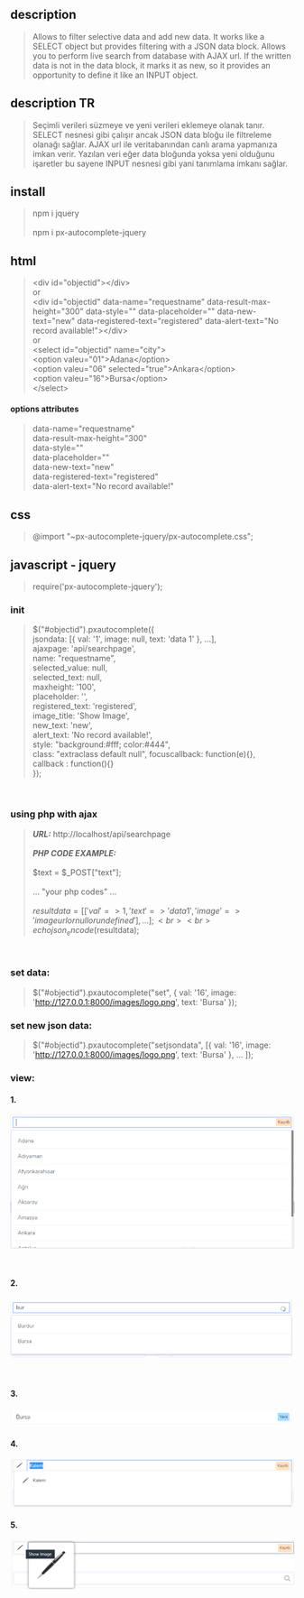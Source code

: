 ## description
>Allows to filter selective data and add new data.
>It works like a SELECT object but provides filtering with a JSON data block.
>Allows you to perform live search from database with AJAX url.
>If the written data is not in the data block, it marks it as new, so it provides an opportunity to define it like an INPUT object.

## description TR
>Seçimli verileri süzmeye ve yeni verileri eklemeye olanak tanır. 
>SELECT nesnesi gibi çalışır ancak JSON data bloğu ile filtreleme olanağı sağlar. 
>AJAX url ile veritabanından canlı arama yapmanıza imkan verir. 
>Yazılan veri eğer data bloğunda yoksa yeni olduğunu işaretler bu sayene INPUT nesnesi gibi yani tanımlama imkanı sağlar.


## install
> npm i jquery <br><br>
> npm i px-autocomplete-jquery


## html
> \<div id="objectid"\>\</div\><br>
> or<br>
> \<div id="objectid" data-name="requestname" data-result-max-height="300" data-style="" data-placeholder="" data-new-text="new" data-registered-text="registered" data-alert-text="No record available!"\>\</div\><br>
> or<br>
> \<select id="objectid" name="city"\><br>
>   \<option valeu="01"\>Adana\</option\><br>
>   \<option valeu="06" selected="true"\>Ankara\</option\><br>
>   \<option valeu="16"\>Bursa\</option\><br>
> \</select\>

#### options attributes
> data-name="requestname" <br>
> data-result-max-height="300"<br>
> data-style=""<br>
> data-placeholder=""<br>
> data-new-text="new"<br>
> data-registered-text="registered" <br>
> data-alert-text="No record available!"<br>

## css
> @import "~px-autocomplete-jquery/px-autocomplete.css";

## javascript - jquery
> require('px-autocomplete-jquery');


### init
> $("#objectid").pxautocomplete({ <br>
>            jsondata: [{ val: '1', image: null, text: 'data 1' }, ...],<br>
>            ajaxpage: 'api/searchpage',<br>
>            name: "requestname",<br>
>            selected_value: null,<br>
>            selected_text: null,<br>
>            maxheight: '100',<br>
>            placeholder: '',<br>
>            registered_text: 'registered',<br>
>            image_title: 'Show Image',<br>
>            new_text: 'new',<br>
>            alert_text: 'No record available!',<br>
>            style: "background:#fff; color:#444",<br>
>            class: "extraclass default null",
>            focuscallback: function(e){},<br>
>            callback : function(){}<br>
>        });<br>
<br>

### using php with ajax
> **_URL:_** http://localhost/api/searchpage
> <br><br>
> **_PHP CODE EXAMPLE:_** <br><br>
> $text = $_POST["text"]; <br><br>
> ... "your php codes" ...<br><br>
> $resultdata = [['val' => 1, 'text' => 'data 1', 'image' => 'imageurl or null or undefined'], ...];<br><br>
> echo json_encode($resultdata);<br>
<br>


### set data:
> $("#objectid").pxautocomplete("set", { val: '16', image: 'http://127.0.0.1:8000/images/logo.png', text: 'Bursa' });<br>

### set new json data:
> $("#objectid").pxautocomplete("setjsondata", [{ val: '16', image: 'http://127.0.0.1:8000/images/logo.png', text: 'Bursa' }, ... ]);<br>


### view:
#### 1.
![alt text](https://raw.githubusercontent.com/PiriAykut/px-autocomplete/master/screenshots/Screenshot_1.png)

<br>

#### 2.
![alt text](https://raw.githubusercontent.com/PiriAykut/px-autocomplete/master/screenshots/Screenshot_2.png)

<br>

#### 3.
![alt text](https://raw.githubusercontent.com/PiriAykut/px-autocomplete/master/screenshots/Screenshot_3.png)

#### 4.
![alt text](https://raw.githubusercontent.com/PiriAykut/px-autocomplete/master/screenshots/Screenshot_6.png)

#### 5.
![alt text](https://raw.githubusercontent.com/PiriAykut/px-autocomplete/master/screenshots/Screenshot_7.png)

